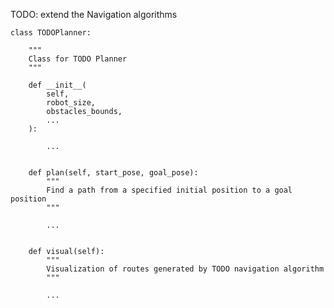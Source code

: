 TODO: extend the Navigation algorithms

    class TODOPlanner:

        """
        Class for TODO Planner
        """
        
        def __init__(
            self,
            robot_size,
            obstacles_bounds,
            ...
        ):
        
            ...


        def plan(self, start_pose, goal_pose):
            """
            Find a path from a specified initial position to a goal position
            """

            ...


        def visual(self):
            """
            Visualization of routes generated by TODO navigation algorithm
            """

            ...
    